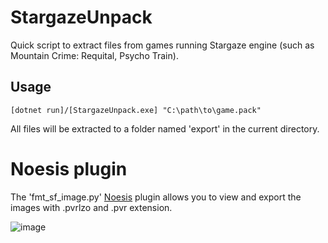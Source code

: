 # StargazeUnpack

Quick script to extract files from games running Stargaze engine (such as Mountain Crime: Requital, Psycho Train).

## Usage

```
[dotnet run]/[StargazeUnpack.exe] "C:\path\to\game.pack"
```

All files will be extracted to a folder named 'export' in the current directory.

# Noesis plugin

The 'fmt_sf_image.py' [Noesis](http://www.richwhitehouse.com/index.php?content=inc_projects.php&showproject=91) plugin allows you to view and export the images with .pvrlzo and .pvr extension.

![image](https://user-images.githubusercontent.com/15322107/170382949-50176ed2-d668-4828-adce-b6f187d6ddfc.png)
